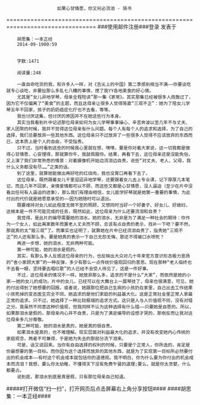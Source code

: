                        如果心甘情愿，你又何必流泪 - 简书
================================================================================
###使用邮件注册###登录        发表于


        
        胡思集：一本正经
        2014-09-1900:59


        字数:1471

        阅读量:248

        一直自命吃货的我，和许多人一样，对《舌尖上的中国》第二季感到相当不满——你要谈吃就专心谈吃，非要扯那么多乱七八糟的事情，搅了我YY各地美食的好心情。
        尤其是“女儿异地学琴，母亲全程陪读”那一集《家常》。其实那集已经被很多人炮轰过了，因为它不仅偏离了“美食”的主题，而且这母亲让很多人觉得简直“三观不正”：她为了陪女儿学琴五年不回家，孩子的奶奶癌症化疗也不去看，等等。
        我也讨厌这集，但讨厌的原因并不在她这些行为本身。
        其实当我看到片中记述那位母亲如何为女儿学琴事事操心、辛苦奔波以至几年不与丈夫、家人团聚的时候，我并不觉得这位母亲有什么问题。每个人有每个人的追求和选择，为了自己的选择，我们总要放弃一些其他东西。这位母亲只不过放弃了一些很多人觉得不应该放弃的东西而已，这本质上是个人的自由，不受指责。
        只不过，当时看到这些的时候我心里就在想，嘿嘿，要是你对着大家说，这一切我都是做得心甘情愿、心安理得，那就算你牛，我就佩服你。结果，再看下去，这位母亲还是没能免俗，又上演了我们非常熟悉的情景：对着摄像机开始边流泪边自责，说些“对丈夫、老人、父母，我什么义务都没有尽……”之类的话。
        到了这里，就算她能做出再好吃的红烧肉，我也没胃口再看下去了。
        这位母亲，既然跟着女儿千里迢迢异地学琴，还要跟着女儿去上专业课，记下厚厚几本笔记，而且几年不回家，亲情爱情都可以不顾，而这些又都是心甘情愿，没人逼迫（至少在片中没看出任何有人逼迫的迹象），那么我们有理由相信，女儿能学好琴就是她第一重要的事情，为此付出的代价就是她愿意承受的——因为她随时可以退出。
        既要维持对女儿如此程度无微不至的照顾，又想同时当好一个好妻子、好女儿、好媳妇，这根本是一件不可能完成的任务，既然如此，这位母亲为什么还要流泪和自责？
        我觉得，是此片的编导需要她的泪水。她的泪水，无非是为了满足一种社会的期待：你作为一个女人，如此离家数年而置老人丈夫而不顾，总该有点自责的表示，找补一下吧？要不然，那就真的太“毁三观”了。而事实也证明了，就算她在片中已经流泪自责了，指责她“三观不正”的人还有那么多。要是她真的表示一下自己无怨无悔，那还不得被口水喷死？
        再进一步想，她的泪水，无非两种可能。
        第一种可能，她的泪水是假的。
        其实，有那么多人反感这位母亲的行为，也反映出大众对几十年来官方意识形态极力宣扬的“舍小家顾大家”的一种反弹，多少有那么一点传统价值观回归的意思。现在那种“老人临终也不去看一眼，坚持要去唱红歌”的人已经不会受人待见了，这是一件好事。
        不过，这位母亲的情况不一样。她放弃那么多，追求的不是什么“大家”，而依然是她的小家——她的女儿的成功。片中的女儿，已经可以在大舞台上一展琴技了，母亲也很满意，可见，她的付出得到了她想要的回报。或者说，她跟那位把自己生病的小孩扔在家里，自己出去工作结果小孩死掉的变态医生完全不同，她追求的是他们家庭的利益最大化。这是正常社会里正常人家最正常的追求。只不过，她选择了一种比较极端的追求方式。这只是人与人价值观不同，没有对错之分。我虽然不同意这种价值观，但我同样不认为这种选择有什么错——只要她是自愿的。所以，如果那泪水是假的，那母亲内心并不自责，只是为了满足编导的设想才哭的，那倒反而让我对这位母亲多几分尊敬。
        第二种可能，她的泪水是真的，她是真的很自责。
        如果泪水是真的，也不难理解。现实层面对利益最大化的追求，并没有改变她内心传统的家庭观念，两者不可兼得，于是她为失去的那部分流下泪来。
        可是，话又说回来。当你有自由选择的权利的时候，只要是个正常人，你所选的，肯定是你最想要的第一目标。而你因为这个选择而放弃的其他东西，就是为了实现第一目标所必然要付出的机会成本——有时这个机会成本就包括你的道德观。我不明白，你为什么要为你付出的机会成本而流泪？我想，要么你太幼稚，不懂得天下没有免费午餐的道理;要么，就是你太贪婪，什么都要占。
        说到底，那泪水到底是真是假，只有那位母亲自己知道。
#####打开微信“扫一扫”，打开网页后点击屏幕右上角分享按钮####
        ####胡思集：一本正经####
      